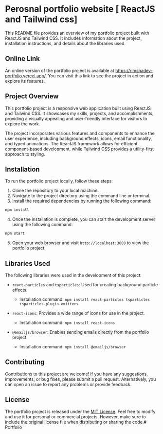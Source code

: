 # Perosnal portfolio website [ ReactJS and Tailwind css]

This README file provides an overview of my portfolio project built with ReactJS and Tailwind CSS. It includes information about the project, installation instructions, and details about the libraries used.

## Online Link

An online version of the portfolio project is available at https://rimshadev-portfolio.vercel.app/. You can visit this link to see the project in action and explore its features.

## Project Overview

This portfolio project is a responsive web application built using ReactJS and Tailwind CSS. It showcases my skills, projects, and accomplishments, providing a visually appealing and user-friendly interface for visitors to explore the work.

The project incorporates various features and components to enhance the user experience, including background effects, icons, email functionality, and typed animations. The ReactJS framework allows for efficient component-based development, while Tailwind CSS provides a utility-first approach to styling.

## Installation

To run the portfolio project locally, follow these steps:

1. Clone the repository to your local machine.
2. Navigate to the project directory using the command line or terminal.
3. Install the required dependencies by running the following command:

```bash
npm install
```

4. Once the installation is complete, you can start the development server using the following command:

```bash
npm start
```

5. Open your web browser and visit `http://localhost:3000` to view the portfolio project.

## Libraries Used

The following libraries were used in the development of this project:

- `react-particles` and `tsparticles`: Used for creating background particle effects.
  - Installation command: `npm install react-particles tsparticles tsparticles-plugin-emitters`

- `react-icons`: Provides a wide range of icons for use in the project.
  - Installation command: `npm install react-icons`

- `@emailjs/browser`: Enables sending emails directly from the portfolio project.
  - Installation command: `npm install @emailjs/browser`


## Contributing

Contributions to this project are welcome! If you have any suggestions, improvements, or bug fixes, please submit a pull request. Alternatively, you can open an issue to report any problems or provide feedback. 

## License

The portfolio project is released under the [MIT License](LICENSE). Feel free to modify and use it for personal or commercial projects. However, make sure to include the original license file when distributing or sharing the code.#   P o r t f o l i o  
 